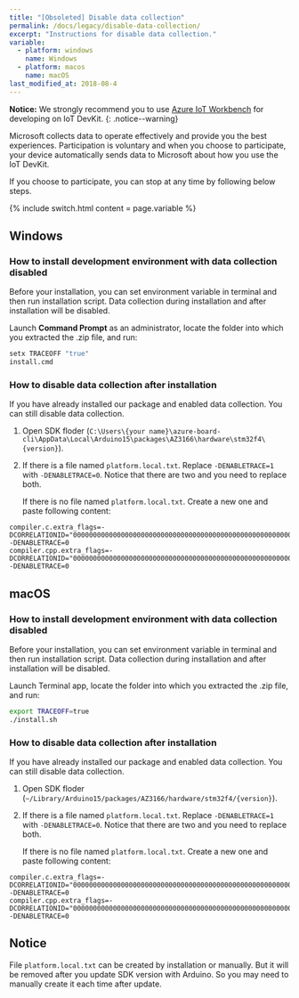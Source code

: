 ```yaml
---
title: "[Obsoleted] Disable data collection"
permalink: /docs/legacy/disable-data-collection/
excerpt: "Instructions for disable data collection."
variable:
  - platform: windows
    name: Windows
  - platform: macos
    name: macOS
last_modified_at: 2018-08-4
---
```




**Notice:** We strongly recommend you to use [Azure IoT Workbench](https://aka.ms/iot-workbench) for developing on IoT DevKit.
{: .notice--warning}



Microsoft collects data to operate effectively and provide you the best experiences. 
Participation is voluntary and when you choose to participate, your device automatically sends data to Microsoft about how you use the IoT DevKit.

If you choose to participate, you can stop at any time by following below steps.

{% include switch.html content = page.variable %}

## Windows

### How to install development environment with data collection disabled

Before your installation, you can set environment variable in terminal and then run installation script. Data collection during installation and after installation will be disabled.

Launch **Command Prompt** as an administrator, locate the folder into which you extracted the .zip file, and run:
  ```bash
  setx TRACEOFF "true"
  install.cmd
  ```

### How to disable data collection after installation

If you have already installed our package and enabled data collection. You can still disable data collection.

1. Open SDK floder (`C:\Users\{your name}\azure-board-cli\AppData\Local\Arduino15\packages\AZ3166\hardware\stm32f4\{version}`).

2. If there is a file named `platform.local.txt`.
   Replace `-DENABLETRACE=1` with `-DENABLETRACE=0`. Notice that there are two and you need to replace both.

   If there is no file named `platform.local.txt`. Create a new one and paste following content:
```
compiler.c.extra_flags=-DCORRELATIONID="0000000000000000000000000000000000000000000000000000000000000000"  -DENABLETRACE=0
compiler.cpp.extra_flags=-DCORRELATIONID="0000000000000000000000000000000000000000000000000000000000000000"  -DENABLETRACE=0
```

## macOS

### How to install development environment with data collection disabled

Before your installation, you can set environment variable in terminal and then run installation script. Data collection during installation and after installation will be disabled.

Launch Terminal app, locate the folder into which you extracted the .zip file, and run:
  ```bash
  export TRACEOFF=true
  ./install.sh
  ```

### How to disable data collection after installation

If you have already installed our package and enabled data collection. You can still disable data collection.

1. Open SDK floder (`~/Library/Arduino15/packages/AZ3166/hardware/stm32f4/{version}`).

2. If there is a file named `platform.local.txt`.
   Replace `-DENABLETRACE=1` with `-DENABLETRACE=0`. Notice that there are two and you need to replace both.

   If there is no file named `platform.local.txt`. Create a new one and paste following content:
```
compiler.c.extra_flags=-DCORRELATIONID="0000000000000000000000000000000000000000000000000000000000000000"  -DENABLETRACE=0
compiler.cpp.extra_flags=-DCORRELATIONID="0000000000000000000000000000000000000000000000000000000000000000"  -DENABLETRACE=0
```


## Notice
File `platform.local.txt` can be created by installation or manually. But it will be removed after you update SDK version with Arduino. So you may need to manually create it each time after update.